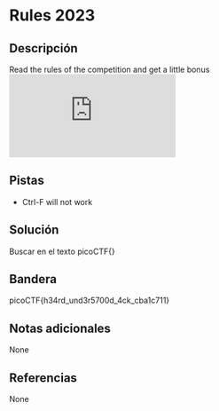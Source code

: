 # Rules 2023
## Descripción
Read the rules of the competition and get a little bonus![Rules](https://picoctf.org/competitions/2023-spring-rules.html)

## Pistas
- Ctrl-F will not work

## Solución
Buscar en el texto picoCTF{}

## Bandera
picoCTF{h34rd_und3r5700d_4ck_cba1c711}

## Notas adicionales
None

## Referencias
None
